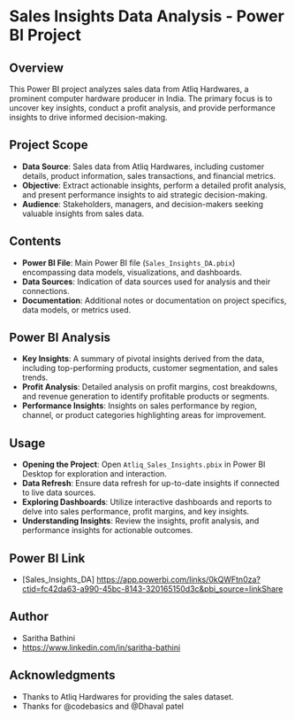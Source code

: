 # Sales Insights Data Analysis - Power BI Project

## Overview
This Power BI project analyzes sales data from Atliq Hardwares, a prominent computer hardware producer in India. The primary focus is to uncover key insights, conduct a profit analysis, and provide performance insights to drive informed decision-making.

## Project Scope
- **Data Source**: Sales data from Atliq Hardwares, including customer details, product information, sales transactions, and financial metrics.
- **Objective**: Extract actionable insights, perform a detailed profit analysis, and present performance insights to aid strategic decision-making.
- **Audience**: Stakeholders, managers, and decision-makers seeking valuable insights from sales data.

## Contents
- **Power BI File**: Main Power BI file (`Sales_Insights_DA.pbix`) encompassing data models, visualizations, and dashboards.
- **Data Sources**: Indication of data sources used for analysis and their connections.
- **Documentation**: Additional notes or documentation on project specifics, data models, or metrics used.

## Power BI Analysis
- **Key Insights**: A summary of pivotal insights derived from the data, including top-performing products, customer segmentation, and sales trends.
- **Profit Analysis**: Detailed analysis on profit margins, cost breakdowns, and revenue generation to identify profitable products or segments.
- **Performance Insights**: Insights on sales performance by region, channel, or product categories highlighting areas for improvement.

## Usage
- **Opening the Project**: Open `Atliq_Sales_Insights.pbix` in Power BI Desktop for exploration and interaction.
- **Data Refresh**: Ensure data refresh for up-to-date insights if connected to live data sources.
- **Exploring Dashboards**: Utilize interactive dashboards and reports to delve into sales performance, profit margins, and key insights.
- **Understanding Insights**: Review the insights, profit analysis, and performance insights for actionable outcomes.

## Power BI Link
- [Sales_Insights_DA] https://app.powerbi.com/links/0kQWFtn0za?ctid=fc42da63-a990-45bc-8143-320165150d3c&pbi_source=linkShare

## Author
- Saritha Bathini
- https://www.linkedin.com/in/saritha-bathini

## Acknowledgments
- Thanks to Atliq Hardwares for providing the sales dataset.
- Thanks for @codebasics and @Dhaval patel
